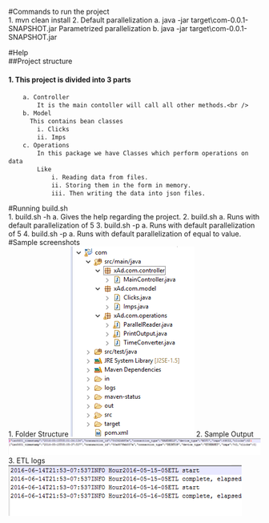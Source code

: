 #Commands to run the project<br />
	1. mvn clean install
	2. Default parallelization
		a. java -jar target\com-0.0.1-SNAPSHOT.jar
	   Parametrized parallelization
		b. java -jar target\com-0.0.1-SNAPSHOT.jar <count>
	   
#Help <br />
##Project structure
####	1. This project is divided into 3 parts
		a. Controller
			It is the main contoller will call all other methods.<br />
		b. Model 
		  This contains bean classes
			i. Clicks
			ii. Imps
		c. Operations 
			In this package we have Classes which perform operations on data 
			Like 
				i. Reading data from files.
				ii. Storing them in the form in memory.
				iii. Then writing the data into json files.
#Running build.sh <br />
	1. build.sh -h
		a. Gives the help regarding the project.
	2. build.sh 
		a. Runs with default parallelization of 5
	3. build.sh -p
		a. Runs with default parallelization of 5
	4. build.sh -p <value>
		a. Runs with default parallelization of equal to value.
#Sample screenshots <br />
	1. Folder Structure
		![picture alt](https://github.com/ManoranjanSriramagiri/XAd/blob/master/ScreenShots/FolderStructure.PNG)
	2. Sample Output
		![alt tag](https://github.com/ManoranjanSriramagiri/XAd/blob/master/ScreenShots/SampleOutPut.PNG)
	3. ETL logs
		![alt tag](https://github.com/ManoranjanSriramagiri/XAd/blob/master/ScreenShots/ETLlogs.PNG)
